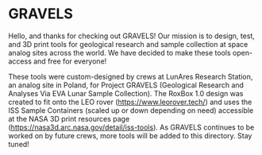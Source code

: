 # GRAVELS
Hello, and thanks for checking out GRAVELS! Our mission is to design, test, and 3D print tools for geological research and sample collection at space analog sites across the world. We have decided to make these tools open-access and free for everyone!

These tools were custom-designed by crews at LunAres Research Station, an analog site in Poland, for Project GRAVELS (Geological Research and Analyses Via EVA Lunar Sample Collection). The RoxBox 1.0 design was created to fit onto the LEO rover (https://www.leorover.tech/) and uses the ISS Sample Containers (scaled up or down depending on need) accessible at the NASA 3D print resources page (https://nasa3d.arc.nasa.gov/detail/iss-tools). As GRAVELS continues to be worked on by future crews, more tools will be added to this directory. Stay tuned!
